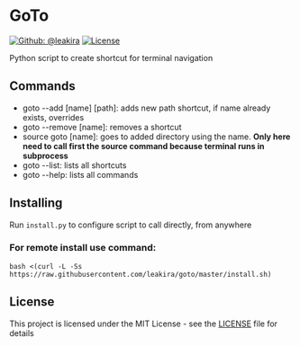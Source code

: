 # GoTo

[![Github: @leakira](https://img.shields.io/badge/contact-@leakira-blue.svg?style=flat)](https://github.com/leakira)
[![License](http://img.shields.io/badge/license-MIT-green.svg?style=flat)](https://github.com/leakira/goto/blob/master/LICENSE)

Python script to create shortcut for terminal navigation

## Commands
- goto --add [name] [path]: adds new path shortcut, if name already exists, overrides
- goto --remove [name]: removes a shortcut
- source goto [name]: goes to added directory using the name. **Only here need to call first the source command because terminal runs in subprocess**
- goto --list: lists all shortcuts
- goto --help: lists all commands

## Installing
Run ```install.py``` to configure script to call directly, from anywhere

### For remote install use command:
```
bash <(curl -L -Ss https://raw.githubusercontent.com/leakira/goto/master/install.sh)
```

## License
This project is licensed under the MIT License - see the [LICENSE](LICENSE) file for details
